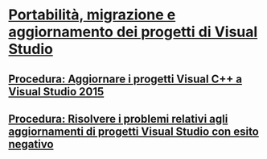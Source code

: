 # [Portabilità, migrazione e aggiornamento dei progetti di Visual Studio](porting-migrating-and-upgrading-visual-studio-projects.md)
## [Procedura: Aggiornare i progetti Visual C++ a Visual Studio 2015](how-to-upgrade-visual-cpp-projects-to-visual-studio-2015.md)
## [Procedura: Risolvere i problemi relativi agli aggiornamenti di progetti Visual Studio con esito negativo](how-to-troubleshoot-unsuccessful-visual-studio-project-upgrades.md)
